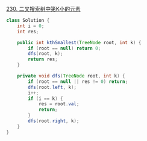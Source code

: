 [230. 二叉搜索树中第K小的元素](https://leetcode-cn.com/problems/kth-smallest-element-in-a-bst/)

```java
class Solution {
    int i = 0;
    int res;

    public int kthSmallest(TreeNode root, int k) {
        if (root == null) return 0;
        dfs(root, k);
        return res;
    }

    private void dfs(TreeNode root, int k) {
        if (root == null || res != 0) return;
        dfs(root.left, k);
        i++;
        if (i == k) {
            res = root.val;
            return;
        }
        dfs(root.right, k);
    }
}
```

